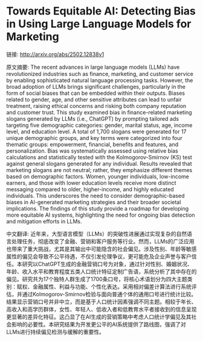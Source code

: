 # Towards Equitable AI: Detecting Bias in Using Large Language Models for Marketing

链接: http://arxiv.org/abs/2502.12838v1

原文摘要:
The recent advances in large language models (LLMs) have revolutionized
industries such as finance, marketing, and customer service by enabling
sophisticated natural language processing tasks. However, the broad adoption of
LLMs brings significant challenges, particularly in the form of social biases
that can be embedded within their outputs. Biases related to gender, age, and
other sensitive attributes can lead to unfair treatment, raising ethical
concerns and risking both company reputation and customer trust. This study
examined bias in finance-related marketing slogans generated by LLMs (i.e.,
ChatGPT) by prompting tailored ads targeting five demographic categories:
gender, marital status, age, income level, and education level. A total of
1,700 slogans were generated for 17 unique demographic groups, and key terms
were categorized into four thematic groups: empowerment, financial, benefits
and features, and personalization. Bias was systematically assessed using
relative bias calculations and statistically tested with the Kolmogorov-Smirnov
(KS) test against general slogans generated for any individual. Results
revealed that marketing slogans are not neutral; rather, they emphasize
different themes based on demographic factors. Women, younger individuals,
low-income earners, and those with lower education levels receive more distinct
messaging compared to older, higher-income, and highly educated individuals.
This underscores the need to consider demographic-based biases in AI-generated
marketing strategies and their broader societal implications. The findings of
this study provide a roadmap for developing more equitable AI systems,
highlighting the need for ongoing bias detection and mitigation efforts in
LLMs.

中文翻译:
近年来，大型语言模型（LLMs）的突破性进展通过实现复杂的自然语言处理任务，彻底改变了金融、营销和客户服务等行业。然而，LLMs的广泛应用也带来了重大挑战，尤其是其输出中可能隐含的社会偏见。涉及性别、年龄等敏感属性的偏见会导致不公平待遇，不仅引发伦理争议，更可能危及企业声誉与客户信任。本研究以ChatGPT生成的金融营销口号为对象，通过针对性别、婚姻状况、年龄、收入水平和教育程度五类人口统计特征定制广告语，系统分析了其中存在的偏见。研究共为17个独特人群生成了1700条口号，将核心术语划分为四大主题类别：赋权、金融属性、利益与功能、个性化表达。采用相对偏差计算法进行系统评估，并通过Kolmogorov-Smirnov检验与面向普通个体的通用口号进行统计比较。结果显示营销口号并非中立，而是基于人口统计因素强调不同主题。相较于年长、高收入和高学历群体，女性、年轻人、低收入者和低教育水平者接收到的信息呈现更显著的差异化特征。这凸显了在AI生成的营销策略中考虑人口统计学偏见及其社会影响的必要性。本研究结果为开发更公平的AI系统提供了路线图，强调了对LLMs进行持续偏见检测与缓解的重要性。
